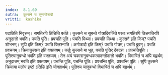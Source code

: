 ```yaml
---
index:  8.1.69
sutra:  कुत्सने च सुप्यगोत्रादौ
vritti:  kashika 
---
```


पदातिति निवृत्तम्। सगतिरपि तिङिति वर्तते। कुत्सने च सुबन्ते गोत्रादिवर्जिते परतः सगतिरपि तिङगतिरपि अनुदात्तो भवति। पचति पूति। प्रपचति पूति। पचति मिथ्या। प्रपचति मिथ्या। कुत्सने इति किम्? पचति शोभनम्। सुपि इति किम्? पचति क्लिश्नाति। अगोत्रादौ इति किम्? पचति गोत्रम्। पचति ब्रुवम्। पचति प्रवचनम्। क्रियाकुत्सन इति वक्तव्यम्। कर्तुः कुत्सने मा भूत्, पचति पूतिर् देवदत्तः। प्रपचतिपूतिः। पूतिश्चानुबन्धो भवति इति वक्तव्यम्। तेन अयं चकारानुबन्धकत्वादन्तोदात्तो भवति। विभाषितं च अपि बह्वर्थम् अनुदात्तम् भवति इति वक्तव्यम्। पचन्ति पूतिः, पचन्ति पूतिः। प्रपचन्ति पूतिः, प्रपचन्ति पूतिः। सुपि कुत्सने क्रियाया मलोप इष्टो ऽतिङि इति चोक्तार्थम्। पूतिश्च चानुबन्धो विभाषितं च अपि बह्वर्थम्।

